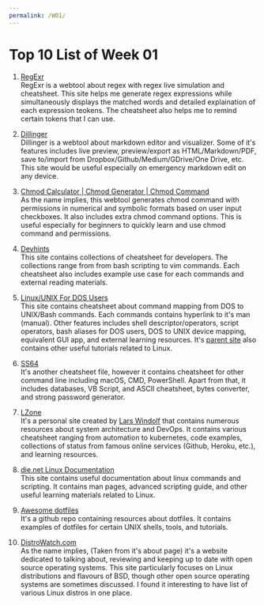 ```yaml
---
permalink: /W01/
---
```


# Top 10 List of Week 01

1. [RegExr](https://regexr.com/)<br>
RegExr is a webtool about regex with regex live simulation and cheatsheet. 
This site helps me generate regex expressions while simultaneously displays the matched words and detailed explaination of each expression teokens. 
The cheatsheet also helps me to remind certain tokens that I can use. 

2. [Dillinger](https://dillinger.io/)<br>
Dillinger is a webtool about markdown editor and visualizer. 
Some of it's features includes live preview, preview/export as HTML/Markdown/PDF, save to/import from Dropbox/Github/Medium/GDrive/One Drive, etc. 
This site would be useful especially on emergency markdown edit on any device. 

3. [Chmod Calculator | Chmod Generator | Chmod Command](https://chmodcommand.com/)<br>
As the name implies, this webtool generates chmod command with permissions in numerical and symbolic formats based on user input checkboxes. 
It also includes extra chmod command options. 
This is useful especially for beginners to quickly learn and use chmod command and permissions. 

4. [Devhints](https://devhints.io/)<br>
This site contains collections of cheatsheet for developers. 
The collections range from from bash scripting to vim commands. 
Each cheatsheet also includes example use case for each commands and external reading materials. 

5. [Linux/UNIX For DOS Users](http://www.yolinux.com/TUTORIALS/unix_for_dos_users.html)<br>
This site contains cheatsheet about command mapping from DOS to UNIX/Bash commands. 
Each commands contains hyperlink to it's man (manual). 
Other features includes shell descriptor/operators, script operators, bash aliases for DOS users, DOS to UNIX device mapping, equivalent GUI app, and external learning resources. 
It's [parent site](http://www.yolinux.com/) also contains other useful tutorials related to Linux. 

6. [SS64](https://ss64.com/)<br>
It's another cheatsheet file, however it contains cheatsheet for other command line including macOS, CMD, PowerShell. 
Apart from that, it includes databases, VB Script, and ASCII cheatsheet, bytes converter, and strong password generator. 

7. [LZone](https://lzone.de/)<br>
It's a personal site created by [Lars Windolf](https://github.com/lwindolf) that contains numerous resources about system architecture and DevOps. 
It contains various cheatsheet ranging from automation to kubernetes, code examples, collections of status from famous online services (Github, Heroku, etc.), and learning resources. 

8. [die.net Linux Documentation](https://linux.die.net/)<br>
This site contains useful documentation about linux commands and scripting. 
It contains man pages, advanced scripting guide, and other useful learning materials related to Linux. 

9. [Awesome dotfiles](https://github.com/webpro/awesome-dotfiles)<br>
It's a github repo containing resources about dotfiles. 
It contains examples of dotfiles for certain UNIX shells, tools, and tutorials. 

10. [DistroWatch.com](https://distrowatch.com/)<br>
As the name implies, (Taken from it's about page) it's a website dedicated to talking about, reviewing and keeping up to date with open source operating systems. 
This site particularly focuses on Linux distributions and flavours of BSD, though other open source operating systems are sometimes discussed. 
I found it interesting to have list of various Linux distros in one place.

